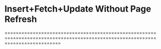 # Insert+Fetch+Update Without Page Refresh
================================================================================================================================
